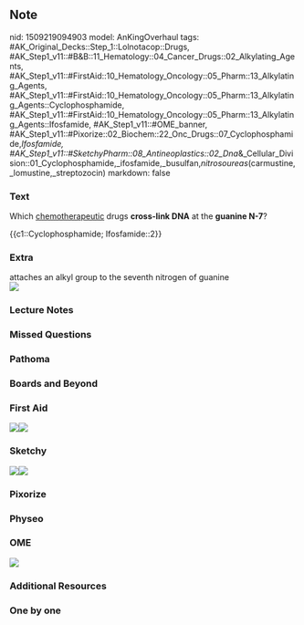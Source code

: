 ## Note
nid: 1509219094903
model: AnKingOverhaul
tags: #AK_Original_Decks::Step_1::Lolnotacop::Drugs, #AK_Step1_v11::#B&B::11_Hematology::04_Cancer_Drugs::02_Alkylating_Agents, #AK_Step1_v11::#FirstAid::10_Hematology_Oncology::05_Pharm::13_Alkylating_Agents, #AK_Step1_v11::#FirstAid::10_Hematology_Oncology::05_Pharm::13_Alkylating_Agents::Cyclophosphamide, #AK_Step1_v11::#FirstAid::10_Hematology_Oncology::05_Pharm::13_Alkylating_Agents::Ifosfamide, #AK_Step1_v11::#OME_banner, #AK_Step1_v11::#Pixorize::02_Biochem::22_Onc_Drugs::07_Cyclophosphamide,_Ifosfamide, #AK_Step1_v11::#SketchyPharm::08_Antineoplastics::02_Dna_&_Cellular_Division::01_Cyclophosphamide,_ifosfamide,_busulfan,_nitrosoureas_(carmustine,_lomustine,_streptozocin)
markdown: false

### Text
Which <u>chemotherapeutic</u> drugs <b>cross-link DNA</b> at the
<b>guanine N-7</b>?
<div>
  {{c1::Cyclophosphamide; Ifosfamide::2}}
</div>

### Extra
<div>
  attaches an alkyl group to the seventh nitrogen of guanine
</div><img src="paste-64634962837899.jpg">

### Lecture Notes


### Missed Questions


### Pathoma


### Boards and Beyond


### First Aid
<img src="paste-183068686024707.jpg"><img src=
"paste-71386651426819.jpg">

### Sketchy
<img src="paste-359858129862657.jpg" class="resizer"><img src=
"paste-ad14b6d0922f1d7fd590079a8c8780ffd0ca15d3.png" class=
"resizer">

### Pixorize


### Physeo


### OME
<div class="ome-widget">
  <a href="https://onlinemeded.org?ref=anki"><img src=
  "_OME_AnkiFlashcards_General_7.png"></a>
</div>

### Additional Resources


### One by one

